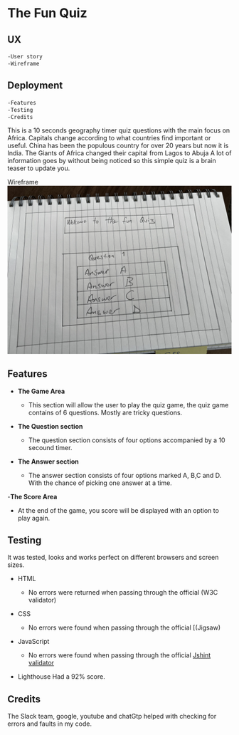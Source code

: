 # The Fun Quiz

## UX
    -User story
    -Wireframe
    
## Deployment
    -Features
    -Testing
    -Credits
            
This is a 10 seconds geography timer quiz questions with the main focus on Africa. Capitals change according to what countries find important or useful. China has been the populous country for over 20 years but now it is India. The Giants of Africa changed their capital from Lagos to Abuja A lot of information goes by without being noticed so this simple quiz is a brain teaser to update you.

Wireframe ![alt](assets/images/IMG_0004.jpeg)

## Features

- __The Game Area__

  - This section will allow the user to play the quiz game, the quiz game contains of 6 questions. Mostly are tricky questions.

- __The Question section__

  - The question section consists of four options accompanied by a 10 secound timer.

- __The Answer section__

  - The answer section consists of four options marked A, B,C and D. With the chance of picking one answer at a time.

-__The Score Area__

- At the end of the game, you score will be displayed with an option to play again.

## Testing

It was tested, looks and works perfect on different browsers and screen sizes.

- HTML
  - No errors were returned when passing through the official (W3C validator)

- CSS
  - No errors were found when passing through the official [(Jigsaw)
- JavaScript
  - No errors were found when passing through the official [Jshint validator](https://jshint.com/)

- Lighthouse
Had a 92% score.

## Credits

The Slack team, google, youtube and chatGtp helped with checking for errors and faults in my code.